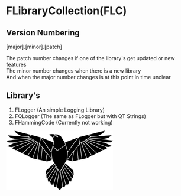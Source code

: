 ﻿# FLibraryCollection(FLC)
## Version Numbering
[major].[minor].[patch]<div style="page-break-after: always;"></div>
The patch number changes if one of the library's get updated or new features<div style="page-break-after: always;"></div>
The minor number changes when there is a new library<div style="page-break-after: always;"></div>
And when the major number changes is at this point in time unclear<div style="page-break-after: always;"></div>
## Library's

 1. FLogger (An simple Logging Library)
 2. FQLogger (The same as FLogger but with QT Strings)
 3. FHammingCode (Currently not working)

![The logo is from Annalise Batista at Pixabay](/Logo/eagle-silhouette-161x289.png)
